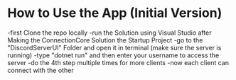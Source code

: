 # How to Use the App (Initial Version)

-first Clone the repo locally
-run the Solution using Visual Studio after Making the ConnectionCore Solution the Startup Project
-go to the "DiscordServerUI" Folder and open it in terminal (make sure the server is running)
-type "dotnet run" and then enter your username to access the server
-do the 4th step multiple times for more clients
-now each client can connect with the other